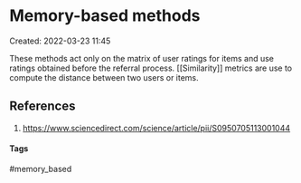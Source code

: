 # Memory-based methods
Created: 2022-03-23 11:45

These methods act only on the matrix of user ratings for items and use ratings obtained before the referral process.
[[Similarity]] metrics are use to compute the distance between two users or items.

## References
1. https://www.sciencedirect.com/science/article/pii/S0950705113001044


#### Tags
#memory_based